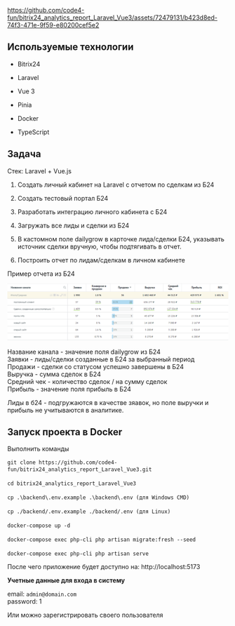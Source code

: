https://github.com/code4-fun/bitrix24_analytics_report_Laravel_Vue3/assets/72479131/b423d8ed-74f3-471e-9f59-e80200cef5e2


## Используемые технологии

- Bitrix24

- Laravel

- Vue 3

- Pinia

- Docker

- TypeScript

## Задача

Стек: Laravel + Vue.js

1. Создать личный кабинет на Laravel с отчетом по сделкам из Б24

2. Создать тестовый портал Б24

3. Разработать интеграцию личного кабинета с Б24

4. Загружать все лиды и сделки из Б24
 
5. В кастомном поле dailygrow в карточке лида/сделки Б24, указывать источник сделки вручную, чтобы подтягивать в отчет.

6. Построить отчет по лидам/сделкам в личном кабинете

Пример отчета из Б24

![alt text](report.png)

Название канала - значение поля dailygrow из Б24  
Заявки - лиды/сделки созданные в Б24 за выбранный период  
Продажи - сделки со статусом успешно завершены в Б24  
Выручка - сумма сделок в Б24  
Средний чек - количество сделок / на сумму сделок  
Прибыль - значение поля прибыль в Б24  

Лиды в б24 - подгружаются в качестве зяавок, но поле выручки и прибыль не учитываются в аналитике. 

## Запуск проекта в Docker

Выполнить команды

```
git clone https://github.com/code4-fun/bitrix24_analytics_report_Laravel_Vue3.git

cd bitrix24_analytics_report_Laravel_Vue3

cp .\backend\.env.example .\backend\.env (для Windows CMD)

cp ./backend/.env.example ./backend/.env (для Linux)

docker-compose up -d

docker-compose exec php-cli php artisan migrate:fresh --seed

docker-compose exec php-cli php artisan serve
```

После чего приложение будет доступно на: http://localhost:5173

**Учетные данные для входа в систему**

email: `admin@domain.com`  
password: 1

Или можно зарегистрировать своего пользователя
